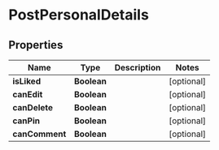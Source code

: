 # PostPersonalDetails

## Properties
Name | Type | Description | Notes
------------ | ------------- | ------------- | -------------
**isLiked** | **Boolean** |  |  [optional]
**canEdit** | **Boolean** |  |  [optional]
**canDelete** | **Boolean** |  |  [optional]
**canPin** | **Boolean** |  |  [optional]
**canComment** | **Boolean** |  |  [optional]
